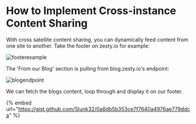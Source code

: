 # How to Implement Cross-instance Content Sharing

With cross satellite content sharing, you can dynamically feed content from one site to another. Take the footer on zesty.io for example:

![footerexample](https://wyp1jm.media.zestyio.com/screen-shot-2016-07-01-at-12-52-58-pm.png)

The 'From our Blog' section is pulling from blog.zesty.io's endpoint:

![blogendpoint](https://wyp1jm.media.zestyio.com/screen-shot-2016-07-01-at-2-22-04-pm.png)

We can fetch the blogs content, loop through and display it on our footer.

{% embed url="https://gist.github.com/Slunk32/0a6db5b353ce7f7640a4976ae779ddca" %}

